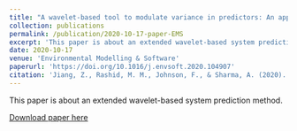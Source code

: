 ```yaml
---
title: "A wavelet-based tool to modulate variance in predictors: An application to predicting drought anomalies"
collection: publications
permalink: /publication/2020-10-17-paper-EMS
excerpt: 'This paper is about an extended wavelet-based system prediction method.'
date: 2020-10-17
venue: 'Environmental Modelling & Software'
paperurl: 'https://doi.org/10.1016/j.envsoft.2020.104907'
citation: 'Jiang, Z., Rashid, M. M., Johnson, F., & Sharma, A. (2020). "A wavelet-based tool to modulate variance in predictors: An application to predicting drought anomalies." <i>Environmental Modelling & Software</i>. 135, 104907.'
---
```

This paper is about an extended wavelet-based system prediction method.

[Download paper here](http://fmh1art.github.io/files/Jiang-EMS-2020.pdf)

